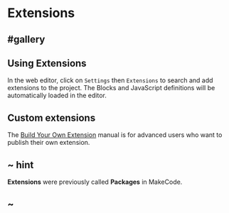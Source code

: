 # Extensions

## #gallery

## Using Extensions

In the web editor, click on ``Settings`` then ``Extensions`` to search and add extensions to the project.
The Blocks and JavaScript definitions will be automatically loaded in the editor.

## Custom extensions

The [Build Your Own Extension](/extensions/build-your-own) manual is for advanced users who want to publish their own extension. 

## ~ hint

**Extensions** were previously called **Packages** in MakeCode.

## ~